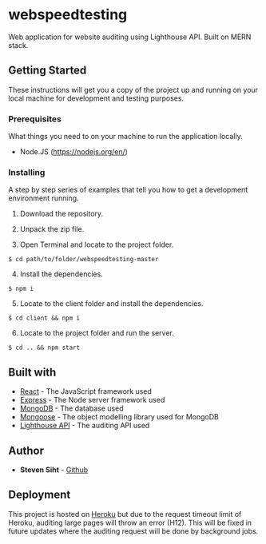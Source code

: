 # webspeedtesting
Web application for website auditing using Lighthouse API. Built on MERN stack.

## Getting Started
These instructions will get you a copy of the project up and running on your local machine for development and testing purposes.

### Prerequisites
What things you need to on your machine to run the application locally.
* Node.JS (https://nodejs.org/en/)

### Installing
A step by step series of examples that tell you how to get a development environment running.

1. Download the repository.

2. Unpack the zip file.

3. Open Terminal and locate to the project folder.

```
$ cd path/to/folder/webspeedtesting-master
```

4. Install the dependencies.

```
$ npm i
```

5. Locate to the client folder and install the dependencies.

```
$ cd client && npm i
```

6. Locate to the project folder and run the server.

```
$ cd .. && npm start
```

## Built with

* [React](https://reactjs.org/) - The JavaScript framework used
* [Express](https://expressjs.com/) - The Node server framework used
* [MongoDB](https://www.mongodb.com/) - The database used
* [Mongoose](https://mongoosejs.com/) - The object modelling library used for MongoDB
* [Lighthouse API](https://developers.google.com/web/tools/lighthouse/) - The auditing API used

## Author
- **Steven Siht** - [Github](https://github.com/cthrustev)

## Deployment
This project is hosted on [Heroku](https://webspeedtesting.herokuapp.com/) but due to the request timeout limit of Heroku, auditing large pages will throw an error (H12). This will be fixed in future updates where the auditing request will be done by background jobs.
